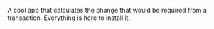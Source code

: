 A cool app that calculates the change that would be required from a transaction. Everything is here to install it. 